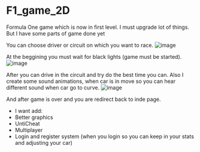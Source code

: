 ﻿# F1_game_2D
 Formula One game which is now in first level. I must upgrade lot of things.
 But I have some parts of game done yet
 
 You can choose driver or circuit on which you want to race.
 ![image](https://user-images.githubusercontent.com/77916807/149212496-31b3c93e-e2ed-44fb-b773-d71f7434dde0.png)
 
 At the beggining you must wait for black lights (game must be started).
 ![image](https://user-images.githubusercontent.com/77916807/149212541-848e4c2d-8dd3-4f10-8252-88b07a069bc0.png)
 
 After you can drive in the circuit and try do the best time you can.
 Also I create some sound animations, when car is in move so you can hear different sound when car go to curve.
![image](https://user-images.githubusercontent.com/77916807/149212687-0e203de6-f9c1-4db7-929f-7ab088f63bcb.png)

And after game is over and you are redirect back to inde page.

- I want add:
- Better graphics
- UntiCheat 
- Multiplayer
- Login and register system (when you login so you can keep in your stats and adjusting your car)

